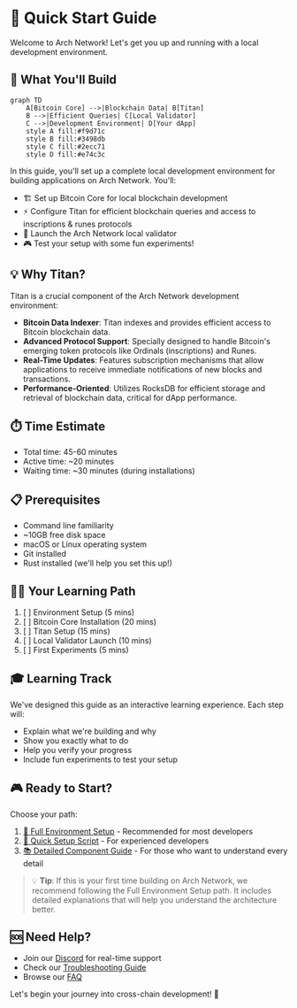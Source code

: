 # 🚀 Quick Start Guide

Welcome to Arch Network! Let's get you up and running with a local development environment.

## 🎯 What You'll Build

```mermaid
graph TD
    A[Bitcoin Core] -->|Blockchain Data| B[Titan]
    B -->|Efficient Queries| C[Local Validator]
    C -->|Development Environment| D[Your dApp]
    style A fill:#f9d71c
    style B fill:#3498db
    style C fill:#2ecc71
    style D fill:#e74c3c
```

In this guide, you'll set up a complete local development environment for building applications on Arch Network. You'll:

- 🏗️ Set up Bitcoin Core for local blockchain development
- ⚡ Configure Titan for efficient blockchain queries and access to inscriptions & runes protocols
- 🔧 Launch the Arch Network local validator
- 🎮 Test your setup with some fun experiments!

## 💡 Why Titan?

Titan is a crucial component of the Arch Network development environment:

- **Bitcoin Data Indexer**: Titan indexes and provides efficient access to Bitcoin blockchain data.
- **Advanced Protocol Support**: Specially designed to handle Bitcoin's emerging token protocols like Ordinals (inscriptions) and Runes.
- **Real-Time Updates**: Features subscription mechanisms that allow applications to receive immediate notifications of new blocks and transactions.
- **Performance-Oriented**: Utilizes RocksDB for efficient storage and retrieval of blockchain data, critical for dApp performance.

## ⏱️ Time Estimate
- Total time: 45-60 minutes
- Active time: ~20 minutes
- Waiting time: ~30 minutes (during installations)

## 📋 Prerequisites
- Command line familiarity
- ~10GB free disk space
- macOS or Linux operating system
- Git installed
- Rust installed (we'll help you set this up!)

## 🏃‍♂️ Your Learning Path

1. [ ] Environment Setup (5 mins)
2. [ ] Bitcoin Core Installation (20 mins)
3. [ ] Titan Setup (15 mins)
4. [ ] Local Validator Launch (10 mins)
5. [ ] First Experiments (5 mins)

## 🎓 Learning Track

We've designed this guide as an interactive learning experience. Each step will:
- Explain what we're building and why
- Show you exactly what to do
- Help you verify your progress
- Include fun experiments to test your setup

## 🎮 Ready to Start?

Choose your path:

1. [🔧 Full Environment Setup](environment-setup.md) - Recommended for most developers
2. [🚄 Quick Setup Script](dev-environment-setup.md) - For experienced developers
3. [📚 Detailed Component Guide](bitcoin-and-titan-setup.md) - For those who want to understand every detail

> 💡 **Tip**: If this is your first time building on Arch Network, we recommend following the Full Environment Setup path. It includes detailed explanations that will help you understand the architecture better.

## 🆘 Need Help?

- Join our [Discord](https://discord.gg/archnetwork) for real-time support
- Check our [Troubleshooting Guide](troubleshooting.md)
- Browse our [FAQ](faq.md)

Let's begin your journey into cross-chain development! 🚀 